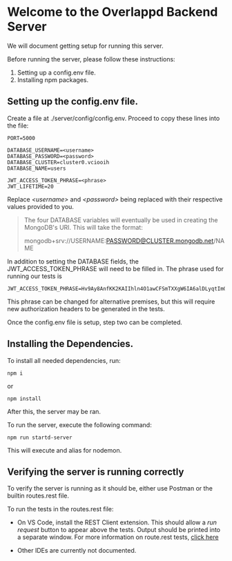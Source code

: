 
# Welcome to the Overlappd Backend Server

We will document getting setup for running this server.

Before running the server, please follow these instructions:

1. Setting up a config.env file.
2. Installing npm packages.

## Setting up the config.env file.

Create a file at ./server/config/config.env. Proceed to copy these lines into the file:

```
PORT=5000

DATABASE_USERNAME=<username>
DATABASE_PASSWORD=<password>
DATABASE_CLUSTER=cluster0.vciooih
DATABASE_NAME=users

JWT_ACCESS_TOKEN_PHRASE=<phrase>
JWT_LIFETIME=20
```

Replace *\<username>* and *\<password>* being replaced with their respective values provided to you.

> The four DATABASE variables will eventually be used in creating the MongoDB's URI. This will take the format:
>
> mongodb+srv://USERNAME:PASSWORD@CLUSTER.mongodb.net/NAME

In addition to setting the DATABASE fields, the JWT_ACCESS_TOKEN_PHRASE will need to be filled in. The phrase used for running our tests is

```
JWT_ACCESS_TOKEN_PHRASE=Hv9Ay8AnfKK2KAIIhln4O1awCFSmTXXgW6IA6alDLyqtIm0DjFhzGCz4tjhw6kbIAPduv8xoH6hzQJZVUZLSRczPAX6j0aLO8IGR7v0flEmBTQ5x32ooWYfyKx7n7hgl
```
This phrase can be changed for alternative premises, but this will require new authorization headers to be generated in the tests.

Once the config.env file is setup, step two can be completed.

## Installing the Dependencies.

To install all needed dependencies, run:
```
npm i
```
or
```
npm install
```

After this, the server may be ran.

To run the server, execute the following command:

```
npm run startd-server
```

This will execute and alias for nodemon.

## Verifying the server is running correctly

To verify the server is running as it should be, either use Postman or the builtin routes.rest file.

To run the tests in the routes.rest file:

- On VS Code, install the REST Client extension. This should allow a *run request* button to appear above the tests. Output should be printed into a separate window. For more information on route.rest tests, [click here](https://marketplace.visualstudio.com/items?itemName=humao.rest-client)

- Other IDEs are currently not documented.